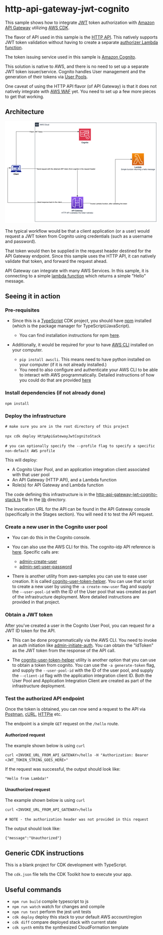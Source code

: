 # http-api-gateway-jwt-cognito

This sample shows how to integrate [JWT](https://jwt.io/) token authorization with [Amazon API Gateway](https://aws.amazon.com/api-gateway/) utilizing [AWS CDK](https://aws.amazon.com/cdk/).

The flavor of API used in this sample is the [HTTP API](https://docs.aws.amazon.com/apigateway/latest/developerguide/http-api.html). This natively supports JWT token validation without having to create a separate [authorizer Lambda function](https://docs.aws.amazon.com/apigateway/latest/developerguide/apigateway-use-lambda-authorizer.html).

The token issuing service used in this sample is [Amazon Cognito](https://aws.amazon.com/pm/cognito/).

This solution is native to AWS, and there is no need to set up a separate JWT token issuer/service. Cognito handles User management and the generation of their tokens via [User Pools](https://docs.aws.amazon.com/cognito/latest/developerguide/cognito-user-identity-pools.html).

One caveat of using the HTTP API flavor (of API Gateway) is that it does not natively integrate with [AWS WAF](https://aws.amazon.com/waf/) yet. You need to set up a few more pieces to get that working.

## Architecture

![Architecture](./architecture/architecture.png)

The typical workflow would be that a client application (or a user) would request a JWT token from Cognito using credentials (such as a username and password).

That token would then be supplied in the request header destined for the API Gateway endpoint. Since this sample uses the HTTP API, it can natively validate that token, and forward the request ahead.

API Gateway can integrate with many AWS Services. In this sample, it is connecting to a simple [lambda function](./lambda/lambda_function.py) which returns a simple "Hello" message.

## Seeing it in action

### Pre-requisites

* Since this is a [TypeScript](https://www.typescriptlang.org/) CDK project, you should have [npm](https://www.npmjs.com/) installed (which is the package manager for TypeScript/JavaScript).
    * You can find installation instructions for npm [here](https://docs.npmjs.com/downloading-and-installing-node-js-and-npm).

* Additionally, it would be required for your to have [AWS CLI](https://aws.amazon.com/cli/) installed on your computer.
    *  `pip install awscli`. This means need to have python installed on your computer (if it is not already installed.)
    * You need to also configure and authenticate your AWS CLI to be able to interact with AWS programmatically. Detailed instructions of how you could do that are provided [here](https://docs.aws.amazon.com/cli/latest/userguide/cli-chap-configure.html)

### Install dependencies (if not already done)

```
npm install
```

### Deploy the infrastructure

```
# make sure you are in the root directory of this project

npx cdk deploy HttpApiGatewayJwtCognitoStack

# you can optionally specify the --profile flag to specify a specific non-default AWS profile
```

This will deploy:
* A Cognito User Pool, and an application integration client associated with that user pool
* An API Gateway (HTTP API), and a Lambda function
* Role(s) for API Gateway and Lambda function

The code defining this infrastructure is in the [http-api-gateway-jwt-cognito-stack.ts](./lib/http-api-gateway-jwt-cognito-stack.ts) file in the [lib](./lib/) directory.

The invocation URL for the API can be found in the API Gateway console (specifically in the Stages section). You will need it to test the API request.

### Create a new user in the Cognito user pool

* You can do this in the Cognito console. 

* You can also use the AWS CLI for this. The cognito-idp API reference is [here](https://docs.aws.amazon.com/cli/latest/reference/cognito-idp/). Specific calls are:
    * [admin-create-user](https://docs.aws.amazon.com/cli/latest/reference/cognito-idp/admin-create-user.html)
    * [admin-set-user-password](https://docs.aws.amazon.com/cli/latest/reference/cognito-idp/admin-set-user-password.html)

* There is another utility from aws-samples you can use to ease user creation. It is called [cognito-user-token-helper](https://github.com/aws-samples/cognito-user-token-helper). You can use that script to create a new user by using the `-a create-new-user` flag and supply the `--user-pool-id` with the ID of the User pool that was created as part of the infrastructure deployment. More detailed instructions are provided in that project.

### Obtain a JWT token

After you've created a user in the Cognito User Pool, you can request for a JWT ID token for the API. 

* This can be done programmatically via the AWS CLI. You need to invoke an auth initiation like [admin-initiate-auth](https://docs.aws.amazon.com/cli/latest/reference/cognito-idp/admin-initiate-auth.html). You can obtain the "IdToken" as the JWT token from the response of the API call.

* The [cognito-user-token-helper](https://github.com/aws-samples/cognito-user-token-helper) utility is another option that you can use to obtain a token from cognito. You can use the `-a generate-token` flag, and supply the `--user-pool-id` with the ID of the user pool, and supply the `--client-id` flag with the application integration client ID. Both the User Pool and Application Integration Client are created as part of the infrastructure deployment.

### Test the authorized API endpoint

Once the token is obtained, you can now send a request to the API via [Postman](https://www.postman.com/), [cURL](https://curl.se/), [HTTPie](https://httpie.io/) etc.

The endpoint is a simple `GET` request on the `/hello` route. 

#### Authorized request
The example shown below is using `curl`
```
curl <INVOKE_URL_FROM_API_GATEWAY>/hello -H "Authorization: Bearer <JWT_TOKEN_STRING_GOES_HERE>"
```
If the request was successful, the output should look like:
```
"Hello from Lambda!"
```

#### Unauthorized request
The example shown below is using `curl`
```
curl <INVOKE_URL_FROM_API_GATEWAY>/hello 

# NOTE - the authorization header was not provided in this request
```
The output should look like:
```
{"message":"Unauthorized"}
```

## Generic CDK instructions

This is a blank project for CDK development with TypeScript.

The `cdk.json` file tells the CDK Toolkit how to execute your app.

## Useful commands

* `npm run build`   compile typescript to js
* `npm run watch`   watch for changes and compile
* `npm run test`    perform the jest unit tests
* `cdk deploy`      deploy this stack to your default AWS account/region
* `cdk diff`        compare deployed stack with current state
* `cdk synth`       emits the synthesized CloudFormation template
